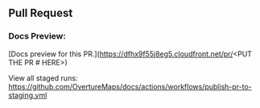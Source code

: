 ## Pull Request

### Docs Preview:

[Docs preview for this PR.](https://dfhx9f55j8eg5.cloudfront.net/pr/<PUT THE PR # HERE>)

View all staged runs:
https://github.com/OvertureMaps/docs/actions/workflows/publish-pr-to-staging.yml
